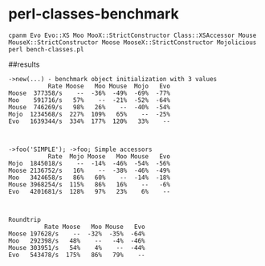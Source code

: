 # perl-classes-benchmark

    cpanm Evo Evo::XS Moo MooX::StrictConstructor Class::XSAccessor Mouse MouseX::StrictConstructor Moose MooseX::StrictConstructor Mojolicious
    perl bench-classes.pl

##results

    ->new(...) - benchmark object initialization with 3 values
               Rate Moose   Moo Mouse  Mojo   Evo
    Moose  377358/s    --  -36%  -49%  -69%  -77%
    Moo    591716/s   57%    --  -21%  -52%  -64%
    Mouse  746269/s   98%   26%    --  -40%  -54%
    Mojo  1234568/s  227%  109%   65%    --  -25%
    Evo   1639344/s  334%  177%  120%   33%    --



    ->foo('SIMPLE'); ->foo; Simple accessors
               Rate  Mojo Moose   Moo Mouse   Evo
    Mojo  1845018/s    --  -14%  -46%  -54%  -56%
    Moose 2136752/s   16%    --  -38%  -46%  -49%
    Moo   3424658/s   86%   60%    --  -14%  -18%
    Mouse 3968254/s  115%   86%   16%    --   -6%
    Evo   4201681/s  128%   97%   23%    6%    --



    Roundtrip
              Rate Moose   Moo Mouse   Evo
    Moose 197628/s    --  -32%  -35%  -64%
    Moo   292398/s   48%    --   -4%  -46%
    Mouse 303951/s   54%    4%    --  -44%
    Evo   543478/s  175%   86%   79%    --
